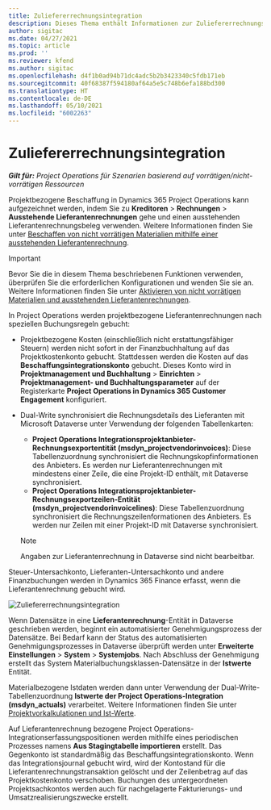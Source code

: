 ```yaml
---
title: Zuliefererrechnungsintegration
description: Dieses Thema enthält Informationen zur Zuliefererrechnungsintegration in Project Operations.
author: sigitac
ms.date: 04/27/2021
ms.topic: article
ms.prod: ''
ms.reviewer: kfend
ms.author: sigitac
ms.openlocfilehash: d4f1b0ad94b71dc4adc5b2b3423340c5fdb171eb
ms.sourcegitcommit: 40f68387f594180af64a5e5c748b6efa188bd300
ms.translationtype: HT
ms.contentlocale: de-DE
ms.lasthandoff: 05/10/2021
ms.locfileid: "6002263"
---
```

# <a name="vendor-invoice-integration"></a>Zuliefererrechnungsintegration

_**Gilt für:** Project Operations für Szenarien basierend auf vorrätigen/nicht-vorrätigen Ressourcen_

Projektbezogene Beschaffung in Dynamics 365 Project Operations kann aufgezeichnet werden, indem Sie zu **Kreditoren** > **Rechnungen** > **Ausstehende Lieferantenrechnungen** gehe und einen ausstehenden Lieferantenrechnungsbeleg verwenden. Weitere Informationen finden Sie unter [Beschaffen von nicht vorrätigen Materialien mithilfe einer ausstehenden Lieferantenrechnung](../procurement/pending-vendor-invoices.md).

> [!IMPORTANT]
> Bevor Sie die in diesem Thema beschriebenen Funktionen verwenden, überprüfen Sie die erforderlichen Konfigurationen und wenden Sie sie an. Weitere Informationen finden Sie unter [Aktivieren von nicht vorrätigen Materialien und ausstehenden Lieferantenrechnungen](../procurement/configure-materials-nonstocked.md).

In Project Operations werden projektbezogene Lieferantenrechnungen nach speziellen Buchungsregeln gebucht:

- Projektbezogene Kosten (einschließlich nicht erstattungsfähiger Steuern) werden nicht sofort in der Finanzbuchhaltung auf das Projektkostenkonto gebucht. Stattdessen werden die Kosten auf das **Beschaffungsintegrationskonto** gebucht. Dieses Konto wird in **Projektmanagement und Buchhaltung** > **Einrichten** > **Projektmanagement- und Buchhaltungsparameter** auf der Registerkarte **Project Operations in Dynamics 365 Customer Engagement** konfiguriert.
- Dual-Write synchronisiert die Rechnungsdetails des Lieferanten mit Microsoft Dataverse unter Verwendung der folgenden Tabellenkarten:

     - **Project Operations Integrationsprojektanbieter-Rechnungsexportentität (msdyn_projectvendorinvoices)**: Diese Tabellenzuordnung synchronisiert die Rechnungskopfinformationen des Anbieters. Es werden nur Lieferantenrechnungen mit mindestens einer Zeile, die eine Projekt-ID enthält, mit Dataverse synchronisiert.
     - **Project Operations Integrationsprojektanbieter-Rechnungsexportzeilen-Entität (msdyn_projectvendorinvoicelines)**: Diese Tabellenzuordnung synchronisiert die Rechnungszeilenformationen des Anbieters. Es werden nur Zeilen mit einer Projekt-ID mit Dataverse synchronisiert.

     > [!NOTE]
     > Angaben zur Lieferantenrechnung in Dataverse sind nicht bearbeitbar.

Steuer-Untersachkonto, Lieferanten-Untersachkonto und andere Finanzbuchungen werden in Dynamics 365 Finance erfasst, wenn die Lieferantenrechnung gebucht wird.

![Zuliefererrechnungsintegration](media/DW7VendorInvoice.png)

Wenn Datensätze in eine **Lieferantenrechnung**-Entität in Dataverse geschrieben werden, beginnt ein automatisierter Genehmigungsprozess der Datensätze. Bei Bedarf kann der Status des automatisierten Genehmigungsprozesses in Dataverse überprüft werden unter **Erweiterte Einstellungen** > **System** > **Systemjobs**. Nach Abschluss der Genehmigung erstellt das System Materialbuchungsklassen-Datensätze in der **Istwerte** Entität.

Materialbezogene Istdaten werden dann unter Verwendung der Dual-Write-Tabellenzuordnung **Istwerte der Project Operations-Integration (msdyn_actuals)** verarbeitet. Weitere Informationen finden Sie unter [Projektvorkalkulationen und Ist-Werte](resource-dual-write-estimates-actuals.md).

Auf Lieferantenrechnung bezogene Project Operations-Integrationserfassungspositionen werden mithilfe eines periodischen Prozesses namens **Aus Stagingtabelle importieren** erstellt. Das Gegenkonto ist standardmäßig das Beschaffungsintegrationskonto. Wenn das Integrationsjournal gebucht wird, wird der Kontostand für die Lieferantenrechnungstransaktion gelöscht und der Zeilenbetrag auf das Projektkostenkonto verschoben. Buchungen des untergeordneten Projektsachkontos werden auch für nachgelagerte Fakturierungs- und Umsatzrealisierungszwecke erstellt.
